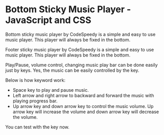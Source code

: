 # Bottom Sticky Music Player - JavaScript and CSS
Bottom sticky music player by CodeSpeedy is a simple and easy to use music player. This player will always be fixed in the bottom.

Footer sticky music player by CodeSpeedy is a simple and easy to use music player. This player will always be fixed in the bottom.

Play/Pause, volume control, changing music play bar can be done easily just by keys. Yes, the music can be easily controlled by the key.

Below is how keyword work:

- Space key to play and pause music.
- Left arrow and right arrow to backward and forward the music with playing progress bar.
- Up arrow key and down arrow key to control the music volume. Up arrow key will increase the volume and down arrow key will decrease the volume.

You can test with the key now.
